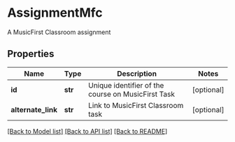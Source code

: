 # AssignmentMfc

A MusicFirst Classroom assignment
## Properties
Name | Type | Description | Notes
------------ | ------------- | ------------- | -------------
**id** | **str** | Unique identifier of the course on MusicFirst Task | [optional] 
**alternate_link** | **str** | Link to MusicFirst Classroom task | [optional] 

[[Back to Model list]](../README.md#documentation-for-models) [[Back to API list]](../README.md#documentation-for-api-endpoints) [[Back to README]](../README.md)


